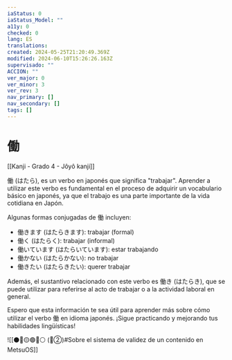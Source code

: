 ```yaml
---
iaStatus: 0
iaStatus_Model: ""
a11y: 0
checked: 0
lang: ES
translations: 
created: 2024-05-25T21:20:49.369Z
modified: 2024-06-10T15:26:26.163Z
supervisado: ""
ACCION: ""
ver_major: 0
ver_minor: 3
ver_rev: 3
nav_primary: []
nav_secondary: []
tags: []
---
```

# 働

[[Kanji - Grado 4 - Jôyô kanji]]

働 (はたら), es un verbo en japonés que significa "trabajar". Aprender a utilizar este verbo es fundamental en el proceso de adquirir un vocabulario básico en japonés, ya que el trabajo es una parte importante de la vida cotidiana en Japón.

Algunas formas conjugadas de 働 incluyen:

- 働きます (はたらきます): trabajar (formal)
- 働く (はたらく): trabajar (informal)
- 働いています (はたらいています): estar trabajando
- 働かない (はたらかない): no trabajar
- 働きたい (はたらきたい): querer trabajar

Además, el sustantivo relacionado con este verbo es 働き (はたらき), que se puede utilizar para referirse al acto de trabajar o a la actividad laboral en general.

Espero que esta información te sea útil para aprender más sobre cómo utilizar el verbo 働 en idioma japonés. ¡Sigue practicando y mejorando tus habilidades lingüísticas!


![[⚫🔴🟡🟢🔵⚪ (🔴②)#Sobre el sistema de validez de un contenido en MetsuOS]]
